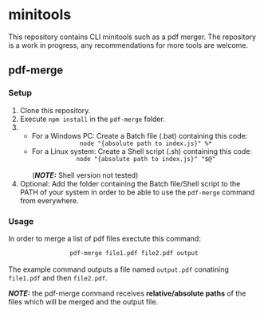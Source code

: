 # minitools
This repository contains CLI minitools such as a pdf merger. The repository is a work in progress, any recommendations for more tools are welcome.
## pdf-merge
### **Setup**
1. Clone this repository.
2. Execute `npm install` in the `pdf-merge` folder.
3. 
    - For a Windows PC: Create a Batch file (.bat) containing this code:<br><center>`node "{absolute path to index.js}" %*`</center>
    - For a Linux system: Create a Shell script (.sh) containing this code:<br><center>`node "{absolute path to index.js}" "$@"`</center><br>(**_NOTE:_** Shell version not tested)
4. Optional: Add the folder containing the Batch file/Shell script to the PATH of your system in order to be able to use the `pdf-merge` command from everywhere.

### **Usage**
In order to merge a list of pdf files exectute this command:<br><center>`pdf-merge file1.pdf file2.pdf output`</center><br>The example command outputs a file named `output.pdf` conatining `file1.pdf` and then `file2.pdf`.

**_NOTE:_** the pdf-merge command receives **relative/absolute paths** of the files which will be merged and the output file.
